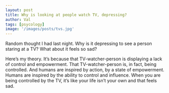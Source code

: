 ```yaml
---
layout: post
title: Why is looking at people watch TV, depressing?
author: Val
tags: [psycology]
image: '/images/posts/tvs.jpg'
---
```


Random thought I had last night. Why is it depressing to see a person staring at a TV? What about it feels so sad?

Here’s my theory. It’s because that TV-watcher-person is displaying a lack of control and empowerment. That TV-watcher-person is, in fact, being controlled. And humans are inspired by action, by a state of empowerment. Humans are inspired by the ability to control and influence. When you are being controlled by the TV, it’s like your life isn’t your own and that feels sad. 
